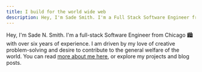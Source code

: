 ```yaml
---
title: I build for the world wide web
description: Hey, I'm Sade Smith. I'm a Full Stack Software Engineer from The Windy City.
---
```


Hey, I'm Sade N. Smith. I'm a full-stack Software Engineer from Chicago 🏙️ with over six years of experience. I am driven by my love of creative problem-solving and desire to contribute to the general welfare of the world. You can read [ more about me here](./pages/about.html), or explore my projects and blog posts.
